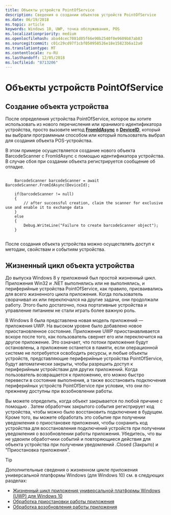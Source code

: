 ```yaml
---
title: Объекты устройств PointOfService
description: Сведения о создании объектов устройств PointOfService
ms.date: 06/19/2018
ms.topic: article
keywords: Windows 10, UWP, точка обслуживания, POS
ms.localizationpriority: medium
ms.openlocfilehash: aba44cec7081d05f66e90b2540f0e9609b87ab83
ms.sourcegitcommit: c01c29cd97f1cbf050950526e18e15823b6a12a0
ms.translationtype: MT
ms.contentlocale: ru-RU
ms.lasthandoff: 12/05/2018
ms.locfileid: "8713206"
---
```

# <a name="pointofservice-device-objects"></a>Объекты устройств PointOfService

## <a name="creating-a-device-object"></a>Создание объекта устройства
После определения устройства PointOfService, которое вы хотите использовать из нового перечисления или хранимого идентификатора устройства, просто вызовите метод [**FromIdAsync**](https://docs.microsoft.com/uwp/api/windows.devices.pointofservice.barcodescanner.fromidasync) в [**DeviceID**](https://docs.microsoft.com/uwp/api/windows.devices.enumeration.deviceinformation.id), который вы выбрали программным способом или который пользователь выбрал для создания объекта POS-устройства.

В этом примере осуществляется создание нового объекта BarcodeScanner с FromIdAsync с помощью идентификатора устройства. В случае сбоя при создании объекта регистрируется сообщение об отладке.

```Csharp

    BarcodeScanner barcodeScanner = await BarcodeScanner.FromIdAsync(DeviceId);

    if(barcodeScanner != null)
    {
        // after successful creation, claim the scanner for exclusive use and enable it to exchange data
    }
    else
    {
        Debug.WriteLine("Failure to create barcodeScanner object");
    }
    
```

После создания объекта устройства можно осуществлять доступ к методам, свойствам и событиям устройства.  

## <a name="device-object-lifecycle"></a>Жизненный цикл объекта устройства
До выпуска Windows 8 у приложений был простой жизненный цикл. Приложения Win32 и .NET выполнялись или не выполнялись, и периферийные устройства PointOfService, как правило, присваивались для всего жизненного цикла приложения. Когда пользователь сворачивал их или переключался на другие задачи, они продолжали работу. Этого было достаточно, пока портативные устройства и управление питанием не стали играть более важную роль.

В Windows 8 была представлена новая модель приложений — приложения UWP. На высоком уровне было добавлено новое приостановленное состояние. Приложение UWP приостанавливается вскоре после того, как пользователь свернет его или переключится на другое приложение. Это означает, что потоки приложения будут остановлены, а приложение останется в памяти, если операционной системе не потребуется освободить ресурсы, и любые объекты устройств, представляющие периферийные устройства PointOfService, будут автоматически закрыты, чтобы разрешить доступ к периферийным устройствам для других приложений. Когда пользователь возвращается к приложению, его можно быстро перевести в состояние выполнения, а также восстановить подключения периферийных устройств PointOfService при условии, что они по-прежнему доступны при возобновлении работы.

Вы можете определить, когда объект закрывается по любой причине с помощью <DeviceObject>. Затем обработчик закрытого события регистрирует код устройства, чтобы можно было восстановить подключение в будущем.   Кроме того, вы можете обработать это событие при получении уведомления о приостановке приложения, чтобы сохранить код устройства для восстановления подключений устройств при получении уведомления о возобновлении работы приложения.  Убедитесь, что вы не удвоили обработчики событий и повторяющиеся действия для объекта устройства при получении уведомлений <DeviceObject>.Closed (Закрыто) и "Приостановка приложения".

> [!TIP]
> Дополнительные сведения о жизненном цикле приложения универсальной платформы Windows (для Windows 10) см. в следующих разделах:
> - [Жизненный цикл приложения универсальной платформы Windows (UWP) для Windows 10](../launch-resume/app-lifecycle.md)
> - [Обработка приостановки работы приложения](../launch-resume/suspend-an-app.md)
> - [Обработка возобновления работы приложения](../launch-resume/resume-an-app.md)
